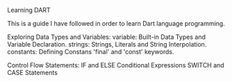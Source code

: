 Learning DART

This is a guide I have followed in order to learn Dart language programming.

Exploring Data Types and Variables:
variable: Built-in Data Types and Variable Declaration.
strings: Strings, Literals and String Interpolation.
constants: Defining Constans 'final' and 'const' keywords.

Control Flow Statements:
IF and ELSE
Conditional Expressions
SWITCH and CASE Statements

